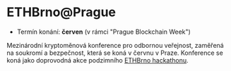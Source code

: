 # ETHBrno@Prague

- Termín konání: **červen** (v rámci "Prague Blockchain Week")

Mezinárodní kryptoměnová konference pro odbornou veřejnost, zaměřená na soukromí a bezpečnost, která se koná v červnu v Praze. Konference se koná jako doprovodná akce podzimního [ETHBrno hackathonu](/udalosti/ethbrno).